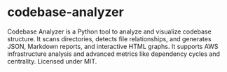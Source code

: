 # codebase-analyzer
Codebase Analyzer is a Python tool to analyze and visualize codebase structure. It scans directories, detects file relationships, and generates JSON, Markdown reports, and interactive HTML graphs. It supports AWS infrastructure analysis and advanced metrics like dependency cycles and centrality. Licensed under MIT.

